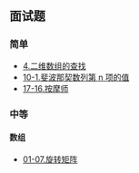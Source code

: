 ## 面试题

### 简单
- [4.二维数组的查找](https://github.com/lidonggg/Learning-notes/blob/master/algorithm/src/main/java/com/lidong/algorithm/leetcode/interview/easy/TwoDimArraySearch4.java)
- [10-1.斐波那契数列第 n 项的值](https://github.com/lidonggg/Learning-notes/blob/master/algorithm/src/main/java/com/lidong/algorithm/leetcode/interview/easy/Fibonacci101.java)
- [17-16.按摩师](https://github.com/lidonggg/Learning-notes/blob/master/algorithm/src/main/java/com/lidong/algorithm/leetcode/interview/easy/Massage1716.java)

### 中等

#### 数组

- [01-07.旋转矩阵](https://github.com/lidonggg/Learning-notes/blob/master/algorithm/src/main/java/com/lidong/algorithm/leetcode/middling/array/RotateMatrix0107.java)
